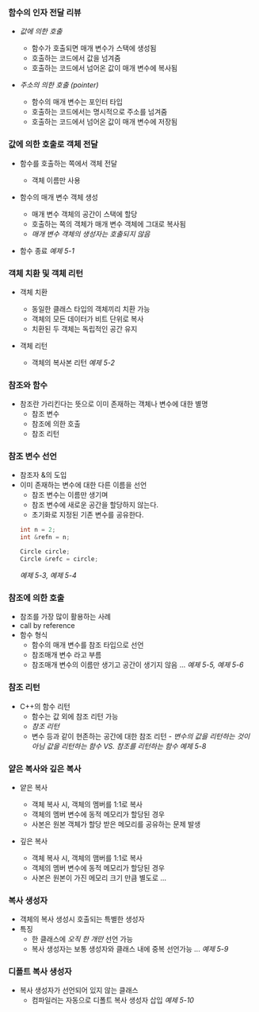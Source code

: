 ### 함수의 인자 전달 리뷰
- *값에 의한 호출*
	- 함수가 호출되면 매개 변수가 스택에 생성됨
	- 호출하는 코드에서 값을 넘겨줌
	- 호출하는 코드에서 넘어온 값이 매개 변수에 복사됨

- *주소의 의한 호출 (pointer)*
	- 함수의 매개 변수는 포인터 타입
	- 호출하는 코드에서는 명시적으로 주소를 넘겨줌
	- 호출하는 코드에서 넘어온 값이 매개 변수에 저장됨

### 값에 의한 호출로 객체 전달
- 함수를 호출하는 쪽에서 객체 전달
	- 객체 이름만 사용

- 함수의 매개 변수 객체 생성
	- 매개 변수 객체의 공간이 스택에 할당
	- 호출하는 쪽의 객체가 매개 변수 객체에 그대로 복사됨
	- *매개 변수 객체의 생성자는 호출되지 않음*

- 함수 종료
	*예제 5-1*

### 객체 치환 및 객체 리턴
- 객체 치환
	- 동일한 클래스 타입의 객체끼리 치환 가능
	- 객체의 모든 데이터가 비트 단위로 복사
	- 치환된 두 객체는 독립적인 공간 유지

- 객체 리턴
	- 객체의 복사본 리턴 
	*예제 5-2*

### 참조와 함수
- 참조란 가리킨다는 뜻으로 이미 존재하는 객체나 변수에 대한 별명
	- 참조 변수
	- 참조에 의한 호출
	- 참조 리턴

### 참조 변수 선언
- 참조자 &의 도입
- 이미 존재하는 변수에 대한 다른 이름을 선언
	- 참조 변수는 이름만 생기며
	- 참조 변수에 새로운 공간을 할당하지 않는다.
	- 초기화로 지정된 기존 변수를 공유한다.
	```cpp
	int n = 2;
	int &refn = n;

	Circle circle;
	Circle &refc = circle;
	```
	*예제 5-3, 예제 5-4*

### 참조에 의한 호출
- 참조를 가장 많이 활용하는 사례
- call by reference
- 함수 형식
	- 함수의 매개 변수를 참조 타입으로 선언
	 - 참조매개 변수 라고 부름
	 - 참조매개 변수의 이름만 생기고 공간이 생기지 않음
	 ...
	 *예제 5-5, 예제 5-6*

### 참조 리턴
- C++의 함수 리턴
	- 함수는 값 외에 참조 리턴 가능
	- *참조 리턴*
	 - 변수 등과 같이 현존하는 공간에 대한 참조 리턴
	  - *변수의 값을 리턴하는 것이 아님*
	  *값을 리턴하는 함수 VS. 참조를 리턴하는 함수*
	  *예제 5-8*

### 얕은 복사와 깊은 복사
- 얕은 복사
	- 객체 복사 시, 객체의 멤버를 1:1로 복사
	- 객체의 멤버 변수에 동적 메모리가 할당된 경우
	 - 사본은 원본 객체가 할당 받은 메모리를 공유하는 문제 발생

- 깊은 복사
	- 객체 복사 시, 객체의 맴버를 1:1로 복사
	- 객체의 멤버 변수에 동적 메모리가 할당된 경우
	 - 사본은 원본이 가진 메모리 크기 만큼 별도로
	 ...

### 복사 생성자
- 객체의 복사 생성시 호출되는 특별한 생성자
- 특징
	- 한 클래스에 *오직 한 개만* 선언 가능
	- 복사 생성자는 보통 생성자와 클래스 내에 중복 선언가능
	...
	*예제 5-9*

### 디폴트 복사 생성자
- 복사 생성자가 선언되어 있지 않는 클래스
	- 컴파일러는 자동으로 디폴트 복사 생성자 삽입
	*예제 5-10*